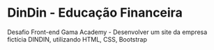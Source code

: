 # DinDin - Educação Financeira

Desafio Front-end Gama Academy - Desenvolver um site da empresa fictícia DINDIN, utilizando HTML, CSS, Bootstrap 

